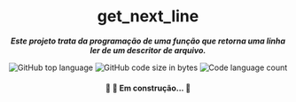 <h1 align="center">  
	get_next_line
</h1>


<p align="center">
	<b><i>Este projeto trata da programação de uma função que retorna uma linha
ler de um descritor de arquivo.
</i></b><br>
</p>

<p align="center">
	<img alt="GitHub top language" src="https://img.shields.io/github/languages/top/Fernandacarva/get_next_line?color=d55d92" />
	<img alt="GitHub code size in bytes" src="https://img.shields.io/github/languages/code-size/Fernandacarva/get_next_line?color=d55d92" />
	<img alt="Code language count" src="https://img.shields.io/github/languages/count/Fernandacarva/get_next_line?color=d55d92" />
	
</p>
<h4 align="center"> 
	🚧 🚀 Em construção...  🚧
</h4>
